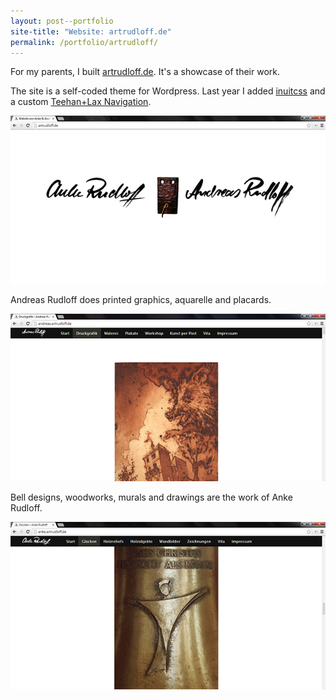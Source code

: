 ```yaml
---
layout: post--portfolio
site-title: "Website: artrudloff.de"
permalink: /portfolio/artrudloff/
---
```

For my parents, I built [artrudloff.de](http://artrudloff.de). It's a showcase of their work.

The site is a self-coded theme for Wordpress. Last year I added [inuitcss](http://inuitcss.com) and a custom [Teehan+Lax Navigation](http://alexcican.com/post/teehan-lax-navigation).

![artrudloff.de Startseite](/img/artrudloff/artrudloff-1.jpg)

Andreas Rudloff does printed graphics, aquarelle and placards.

![Website von Andreas Rudloff](/img/artrudloff/artrudloff-2.jpg)

Bell designs, woodworks, murals and drawings are the work of Anke Rudloff.

![Website von Anke Rudloff](/img/artrudloff/artrudloff-3.jpg)